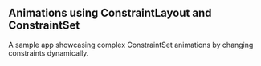 ## Animations using ConstraintLayout and ConstraintSet
A sample app showcasing complex ConstraintSet animations by changing constraints dynamically.
